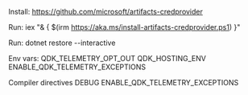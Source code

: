 
Install:
https://github.com/microsoft/artifacts-credprovider


Run:
iex "& { $(irm https://aka.ms/install-artifacts-credprovider.ps1) }"

Run:
dotnet restore --interactive   


Env vars:
    QDK_TELEMETRY_OPT_OUT
    QDK_HOSTING_ENV
    ENABLE_QDK_TELEMETRY_EXCEPTIONS

Compiler directives
    DEBUG
    ENABLE_QDK_TELEMETRY_EXCEPTIONS

